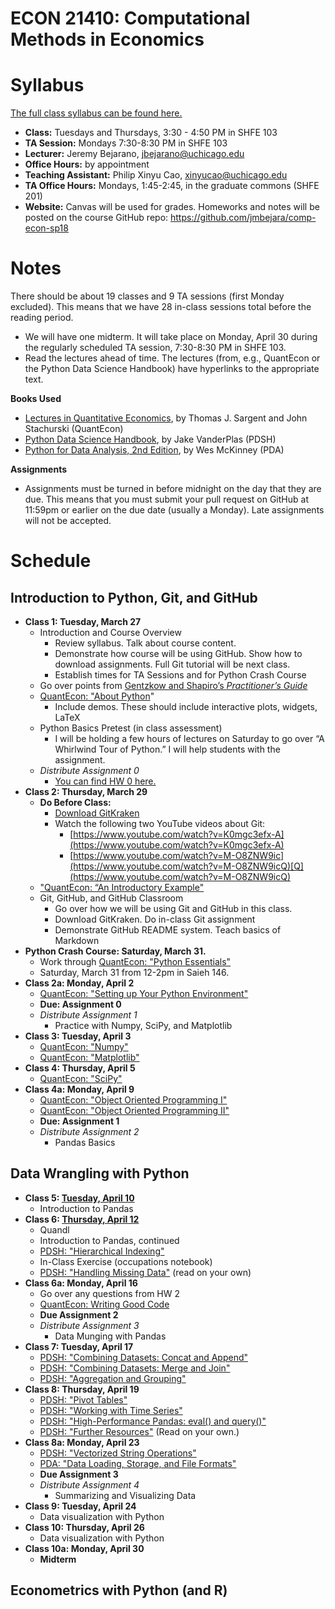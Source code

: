 ECON 21410: Computational Methods in Economics
==============================================

# Syllabus

[The full class syllabus can be found here.](https://github.com/jmbejara/comp-econ-sp18/blob/master/Syllabus-Computational-Economics.pdf)

* **Class:** Tuesdays and Thursdays, 3:30 - 4:50 PM in SHFE 103
* **TA Session:** Mondays 7:30-8:30 PM in SHFE 103
* **Lecturer:** Jeremy Bejarano, jbejarano@uchicago.edu
* **Office Hours:** by appointment
* **Teaching Assistant:** Philip Xinyu Cao, xinyucao@uchicago.edu
* **TA Office Hours:** Mondays, 1:45-2:45, in the graduate commons (SHFE 201)
* **Website:** Canvas will be used for grades. Homeworks and notes will be posted on the course GitHub repo: https://github.com/jmbejara/comp-econ-sp18

# Notes

There should be about 19 classes and 9 TA sessions (first Monday excluded). This means that we have 28 in-class sessions total before the reading period.


* We will have one midterm. It will take place on Monday, April 30 during the regularly scheduled TA session, 7:30-8:30 PM in SHFE 103.
* Read the lectures ahead of time. The lectures (from, e.g., QuantEcon or the Python Data Science Handbook) have hyperlinks to the appropriate text.

**Books Used**

* [Lectures in ](https://lectures.quantecon.org/)[Quantitative Economics](https://lectures.quantecon.org/), by Thomas J. Sargent and John Stachurski (QuantEcon)
* [Python Data Science Handbook](https://jakevdp.github.io/PythonDataScienceHandbook/), by Jake VanderPlas (PDSH)
* [Python for Data Analysis, 2nd Edition](https://github.com/wesm/pydata-book), by Wes McKinney (PDA)

**Assignments**

* Assignments must be turned in before midnight on the day that they are due. This means that you must submit your pull request on GitHub at 11:59pm or earlier on the due date (usually a Monday). Late assignments will not be accepted.

# Schedule

## Introduction to Python, Git, and GitHub

* **Class 1: Tuesday, March 27**
    * Introduction and Course Overview
        * Review syllabus. Talk about course content.
        * Demonstrate how course will be using GitHub. Show how to download assignments. Full Git tutorial will be next class.
        * Establish times for TA Sessions and for Python Crash Course
    * Go over points from [Gentzkow and Shapiro’s *Practitioner’s Guide*](https://web.stanford.edu/~gentzkow/research/CodeAndData.pdf)
    * [QuantEcon: "About Python](https://lectures.quantecon.org/py/about_py.html)"
        * Include demos. These should include interactive plots, widgets, LaTeX
    * Python Basics Pretest (in class assessment)
        * I will be holding a few hours of lectures on Saturday to go over “A Whirlwind Tour of Python.” I will help students with the assignment.
    * *Distribute Assignment 0*
        * [You can find HW 0 here.](./HW/hw-00/readme.md)
* **Class 2: Thursday, March 29**
    * **Do Before Class:**
        * [Download GitKraken](https://www.gitkraken.com/)
        * Watch the following two YouTube videos about Git:
            * [https://www.youtube.com/watch?v=K0mgc3efx-A](https://www.youtube.com/watch?v=K0mgc3efx-A)
            * [https://www.youtube.com/watch?v=M-O8ZNW9ic](https://www.youtube.com/watch?v=M-O8ZNW9icQ)[Q](https://www.youtube.com/watch?v=M-O8ZNW9icQ)
    * ["QuantEcon: “An Introductory Example"](https://lectures.quantecon.org/py/python_by_example.html)
    * Git, GitHub, and GitHub Classroom
        * Go over how we will be using Git and GitHub in this class.
        * Download GitKraken. Do in-class Git assignment
        * Demonstrate GitHub README system. Teach basics of Markdown
* **Python Crash Course: Saturday, March 31.**
    * Work through [QuantEcon: "Python Essentials"](https://lectures.quantecon.org/py/python_essentials.html)
    * Saturday, March 31 from 12-2pm in Saieh 146. 
* **Class 2a: Monday, April 2**
    * [QuantEcon: "Setting up Your Python Environment"](https://lectures.quantecon.org/py/getting_started.html)
    * **Due: Assignment 0**
    * *Distribute Assignment 1*
        * Practice with Numpy, SciPy, and Matplotlib
* **Class 3: Tuesday, April 3**
    * [QuantEcon: "Numpy"](https://lectures.quantecon.org/py/numpy.html)
    * [QuantEcon: "Matplotlib"](https://lectures.quantecon.org/py/matplotlib.html)
* **Class 4: Thursday, April 5**
    * [QuantEcon: "SciPy"](https://lectures.quantecon.org/py/scipy.html)
* **Class 4a: Monday, April 9**
    * [QuantEcon: "Object Oriented Programming I"](https://lectures.quantecon.org/py/oop_intro.html)
    * [QuantEcon: "Object Oriented Programming II"](https://lectures.quantecon.org/py/python_oop.html)
    * **Due: Assignment 1**
    * *Distribute Assignment 2*
        * Pandas Basics

## Data Wrangling with Python

* **Class 5: [Tuesday, April 10](./lectures/4-10_Pandas_Intro)**
    * Introduction to Pandas
* **Class 6: [Thursday, April 12](./lectures/4-12_Pandas_Intro_Continued)**
    * Quandl
    * Introduction to Pandas, continued
    * [PDSH: "Hierarchical Indexing"](https://jakevdp.github.io/PythonDataScienceHandbook/03.05-hierarchical-indexing.html)
    * In-Class Exercise (occupations notebook)
    * [PDSH: "Handling Missing Data"](https://jakevdp.github.io/PythonDataScienceHandbook/03.04-missing-values.html)  (read on your own)
* **Class 6a: Monday, April 16**
    * Go over any questions from HW 2
    * [QuantEcon: Writing Good Code](https://lectures.quantecon.org/py/writing_good_code.html)
    * **Due Assignment 2**
    * *Distribute Assignment 3*
        * Data Munging with Pandas
* **Class 7: Tuesday, April 17**
    * [PDSH: "Combining Datasets: Concat and Append"](https://jakevdp.github.io/PythonDataScienceHandbook/03.06-concat-and-append.html)
    * [PDSH: "Combining Datasets: Merge and Join"](https://jakevdp.github.io/PythonDataScienceHandbook/03.07-merge-and-join.html)
    * [PDSH: "Aggregation and Grouping"](https://jakevdp.github.io/PythonDataScienceHandbook/03.08-aggregation-and-grouping.html)
* **Class 8: Thursday, April 19**
    * [PDSH: "Pivot Tables"](https://jakevdp.github.io/PythonDataScienceHandbook/03.09-pivot-tables.html)
    * [PDSH: "Working with Time Series"](https://jakevdp.github.io/PythonDataScienceHandbook/03.11-working-with-time-series.html)
    * [PDSH: "High-Performance Pandas: eval() and query()"](https://jakevdp.github.io/PythonDataScienceHandbook/03.12-performance-eval-and-query.html)
    * [PDSH: "Further Resources"](https://jakevdp.github.io/PythonDataScienceHandbook/03.13-further-resources.html) (Read on your own.)
* **Class 8a: Monday, April 23**
    * [PDSH: "Vectorized String Operations"](https://jakevdp.github.io/PythonDataScienceHandbook/03.10-working-with-strings.html)
    * [PDA: "Data Loading, Storage, and File Formats"](http://nbviewer.jupyter.org/github/pydata/pydata-book/blob/2nd-edition/ch06.ipynb) 
    * **Due Assignment 3**
    * *Distribute Assignment 4*
        * Summarizing and Visualizing Data
* **Class 9: Tuesday, April 24**
    * Data visualization with Python
* **Class 10: Thursday, April 26**
    * Data visualization with Python
* **Class 10a: Monday, April 30**
    * **Midterm**

## Econometrics with Python (and R)
